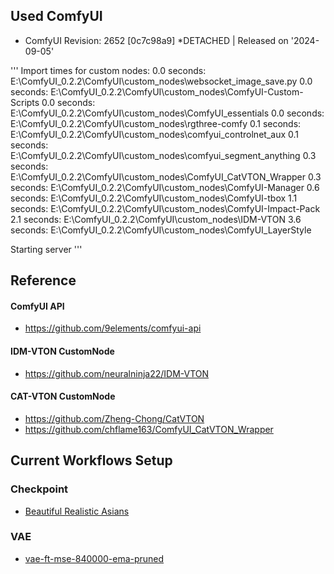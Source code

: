 ## Used ComfyUI

- ComfyUI Revision: 2652 [0c7c98a9] \*DETACHED | Released on '2024-09-05'

'''
Import times for custom nodes:
0.0 seconds: E:\ComfyUI_0.2.2\ComfyUI\custom_nodes\websocket_image_save.py
0.0 seconds: E:\ComfyUI_0.2.2\ComfyUI\custom_nodes\ComfyUI-Custom-Scripts
0.0 seconds: E:\ComfyUI_0.2.2\ComfyUI\custom_nodes\ComfyUI_essentials
0.0 seconds: E:\ComfyUI_0.2.2\ComfyUI\custom_nodes\rgthree-comfy
0.1 seconds: E:\ComfyUI_0.2.2\ComfyUI\custom_nodes\comfyui_controlnet_aux
0.1 seconds: E:\ComfyUI_0.2.2\ComfyUI\custom_nodes\comfyui_segment_anything
0.3 seconds: E:\ComfyUI_0.2.2\ComfyUI\custom_nodes\ComfyUI_CatVTON_Wrapper
0.3 seconds: E:\ComfyUI_0.2.2\ComfyUI\custom_nodes\ComfyUI-Manager
0.6 seconds: E:\ComfyUI_0.2.2\ComfyUI\custom_nodes\ComfyUI-tbox
1.1 seconds: E:\ComfyUI_0.2.2\ComfyUI\custom_nodes\ComfyUI-Impact-Pack
2.1 seconds: E:\ComfyUI_0.2.2\ComfyUI\custom_nodes\IDM-VTON
3.6 seconds: E:\ComfyUI_0.2.2\ComfyUI\custom_nodes\ComfyUI_LayerStyle

Starting server
'''

## Reference

#### ComfyUI API

- https://github.com/9elements/comfyui-api

#### IDM-VTON CustomNode

- https://github.com/neuralninja22/IDM-VTON

#### CAT-VTON CustomNode

- https://github.com/Zheng-Chong/CatVTON
- https://github.com/chflame163/ComfyUI_CatVTON_Wrapper

## Current Workflows Setup

### Checkpoint

- [Beautiful Realistic Asians](https://civitai.com/models/25494?modelVersionId=63786)

### VAE

- [vae-ft-mse-840000-ema-pruned](https://huggingface.co/stabilityai/sd-vae-ft-mse-original/blob/main/vae-ft-mse-840000-ema-pruned.ckpt)
